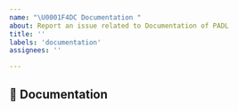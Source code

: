 ```yaml
---
name: "\U0001F4DC Documentation "
about: Report an issue related to Documentation of PADL
title: ''
labels: 'documentation'
assignees: ''

---
```


## 📜 Documentation

<!-- A clear and concise description of what content in https://lf1-io.github.io/padl/ is an issue. If it is an request to add documentation to a missing or incomplete documentation, please also include a link to the functionality you want documented. -->
